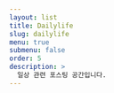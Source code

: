 ```yaml
---
layout: list
title: Dailylife
slug: dailylife
menu: true
submenu: false
order: 5
description: >
  일상 관련 포스팅 공간입니다.
---
```

